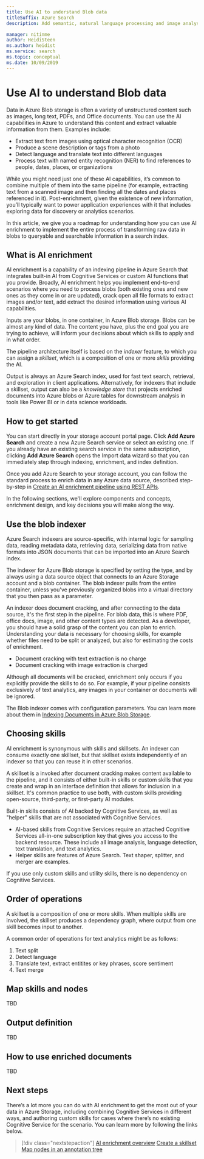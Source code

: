 ```yaml
---
title: Use AI to understand Blob data
titleSuffix: Azure Search
description: Add semantic, natural language processing and image analysis to Azure blobs using an AI enrichment pipeline in Azure Search.

manager: nitinme
author: HeidiSteen
ms.author: heidist
ms.service: search
ms.topic: conceptual
ms.date: 10/09/2019
---
```


# Use AI to understand Blob data

Data in Azure Blob storage is often a variety of unstructured content such as images, long text, PDFs, and Office documents. You can use the AI capabilities in Azure to understand this content and extract valuable information from them. Examples include:

+ Extract text from images using optical character recognition (OCR)
+ Produce a scene description or tags from a photo
+ Detect language and translate text into different languages
+ Process text with named entity recognition (NER) to find references to people, dates, places, or organizations 

While you might need just one of these AI capabilities, it’s common to combine multiple of them into the same pipeline (for example, extracting text from a scanned image and then finding all the dates and places referenced in it). Post-enrichment, given the existence of new information, you’ll typically want to power application experiences with it that includes exploring data for discovery or analytics scenarios. 

In this article, we give you a roadmap for understanding how you can use AI enrichment to implement the entire process of transforming raw data in blobs to queryable and searchable information in a search index.

## What is AI enrichment

AI enrichment is a capability of an indexing pipeline in Azure Search that integrates built-in AI from Cognitive Services or custom AI functions that you provide. Broadly, AI enrichment helps you implement end-to-end scenarios where you need to process blobs (both existing ones and new ones as they come in or are updated), crack open all file formats to extract images and/or text, add extract the desired information using various AI capabilities.

Inputs are your blobs, in one container, in Azure Blob storage. Blobs can be almost any kind of data. The content you have, plus the end goal you are trying to achieve, will inform your decisions about which skills to apply and in what order.

The pipeline architecture itself is based on the *indexer* feature, to which you can assign a *skillset*, which is a composition of one or more *skills* providing the AI. 

Output is always an Azure Search index, used for fast text search, retrieval, and exploration in client applications. Alternatively, for indexers that include a skillset, output can also be a *knowledge store* that projects enriched documents into Azure blobs or Azure tables for downstream analysis in tools like Power BI or in data science workloads.

## How to get started

You can start directly in your storage account portal page. Click **Add Azure Search** and create a new Azure Search service or select an existing one. If you already have an existing search service in the same subscription, clicking **Add Azure Search** opens the Import data wizard so that you can immediately step through indexing, enrichment, and index definition.

Once you add Azure Search to your storage account, you can follow the standard process to enrich data in any Azure data source, described step-by-step in [Create an AI enrichment pipeline using REST APIs](cognitive-search-tutorial-blob.md). 

In the following sections, we'll explore components and concepts, enrichment design, and key decisions you will make along the way.

## Use the blob indexer

Azure Search indexers are source-specific, with internal logic for sampling data, reading metadata data, retrieving data, serializing data from native formats into JSON documents that can be imported into an Azure Search index.

The indexer for Azure Blob storage is specified by setting the type, and by always using a data source object that connects to an Azure Storage account and a blob container. The blob indexer pulls from the entire container, unless you've previously organized blobs into a virtual directory that you then pass as a parameter.

An indexer does document cracking, and after connecting to the data source, it's the first step in the pipeline. For blob data, this is where PDF, office docs, image, and other content types are detected. As a developer, you should have a solid grasp of the content you can plan to enrich. Understanding your data is necessary for choosing skills, for example whether files need to be split or analyzed, but also for estimating the costs of enrichment.

+ Document cracking with text extraction is no charge
+ Document cracking with image extraction is charged

Although all documents will be cracked, enrichment only occurs if you explicitly provide the skills to do so. For example, if your pipeline consists exclusively of text analytics, any images in your container or documents will be ignored.

The Blob indexer comes with configuration parameters. You can learn more about them in [Indexing Documents in Azure Blob Storage](search-howto-indexing-azure-blob-storage.md).

## Choosing skills

AI enrichment is synonymous with skills and skillsets. An indexer can consume exactly one skillset, but that skillset exists independently of an indexer so that you can reuse it in other scenarios.

A skillset is a invoked after document cracking makes content available to the pipeline, and it consists of either built-in skills or custom skills that you create and wrap in an interface definition that allows for inclusion in a skillset. It's common practice to use both, with custom skills providing open-source, third-party, or first-party AI modules.

Built-in skills consists of AI backed by Cognitive Services, as well as "helper" skills that are not associated with Cognitive Services. 

+ AI-based skills from Cognitive Services require an attached Cognitive Services all-in-one subscription key that gives you access to the backend resource. These include all image analysis, language detection, text translation, and text analytics.
+ Helper skills are features of Azure Search. Text shaper, splitter, and merger are examples. 

If you use only custom skills and utility skills, there is no dependency on Cognitive Services.

## Order of operations

A skillset is a composition of one or more skills. When multiple skills are involved, the skillset produces a dependency graph, where output from one skill becomes input to another. 

A common order of operations for text analytics might be as follows:

1. Text split
1. Detect language
1. Translate text, extract entitites or key phrases, score sentiment
1. Text merge

## Map skills and nodes

TBD

## Output definition

TBD

## How to use enriched documents

TBD

## Next steps

There’s a lot more you can do with AI enrichment to get the most out of your data in Azure Storage, including combining Cognitive Services in different ways, and authoring custom skills for cases where there’s no existing Cognitive Service for the scenario. You can learn more by following the links below.

> [!div class="nextstepaction"]
> [AI enrichment overview](cognitive-search-concept-intro.md) 
> [Create a skillset](cognitive-search-defining-skillset.md)
> [Map nodes in an annotation tree](cognitive-search-output-field-mapping.md)
